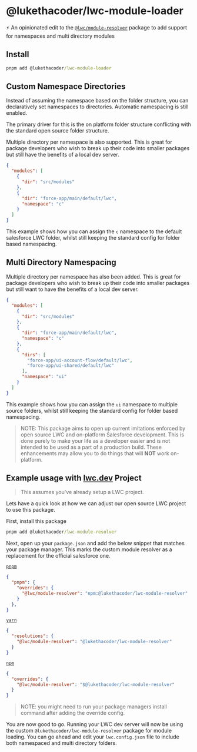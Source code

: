 # @lukethacoder/lwc-module-loader

⚡ An opinionated edit to the [`@lwc/module-resolver`](https://github.com/salesforce/lwc/blob/master/packages/%40lwc/module-resolver/README.md)  package to add support for namespaces and multi directory modules

## Install

```cmd
pnpm add @lukethacoder/lwc-module-loader
```

## Custom Namespace Directories

Instead of assuming the namespace based on the folder structure, you can declaratively set namespaces to directories. Automatic namespacing is still enabled. 

The primary driver for this is the on platform folder structure conflicting with the standard open source folder structure.

Multiple directory per namespace is also supported. This is great for package developers who wish to break up their code into smaller packages but still have the benefits of a local dev server.

```json
{
  "modules": [
    {
      "dir": "src/modules"
    },
    { 
      "dir": "force-app/main/default/lwc",
      "namespace": "c" 
    }
  ]
}
```

This example shows how you can assign the `c` namespace to the default salesforce LWC folder, whilst still keeping the standard config for folder based namespacing.

## Multi Directory Namespacing

Multiple directory per namespace has also been added. This is great for package developers who wish to break up their code into smaller packages but still want to have the benefits of a local dev server.

```json
{
  "modules": [
    {
      "dir": "src/modules"
    },
    { 
      "dir": "force-app/main/default/lwc",
      "namespace": "c" 
    },
    {
      "dirs": [
        "force-app/ui-account-flow/default/lwc",
        "force-app/ui-shared/default/lwc"
      ],
      "namespace": "ui"
    }
  ]
}
```

This example shows how you can assign the `ui` namespace to multiple source folders, whilst still keeping the standard config for folder based namespacing.

> NOTE:
> This package aims to open up current imitations enforced by open source LWC and on-platform Salesforce development. This is done purely to make your life as a developer easier and is not intended to be used as a part of a production build. These enhancements may allow you to do things that will **NOT** work on-platform.

## Example usage with [lwc.dev](https://lwc.dev/) Project

> This assumes you've already setup a LWC project.

Lets have a quick look at how we can adjust our open source LWC project to use this package.

First, install this package

```cmd
pnpm add @lukethacoder/lwc-module-resolver
```

Next, open up your `package.json` and add the below snippet that matches your package manager. This marks the custom module resolver as a replacement for the official salesforce one.

[`pnpm`](https://pnpm.io/package_json#pnpmoverrides)
```json
{
  "pnpm": {
    "overrides": {
      "@lwc/module-resolver": "npm:@lukethacoder/lwc-module-resolver"
    }
  },
}
```
[`yarn`](https://classic.yarnpkg.com/lang/en/docs/selective-version-resolutions/)
```json
{
  "resolutions": {
    "@lwc/module-resolver": "@lukethacoder/lwc-module-resolver"
  }
}
```
[`npm`](https://docs.npmjs.com/cli/v8/configuring-npm/package-json#overrides)
```json
{
  "overrides": {
    "@lwc/module-resolver": "$@lukethacoder/lwc-module-resolver"
  }
}
```

> NOTE: you might need to run your package managers install command after adding the override config.

You are now good to go. Running your LWC dev server will now be using the custom `@lukethacoder/lwc-module-resolver` package for module loading. You can go ahead and edit your `lwc.config.json` file to include both namespaced and multi directory folders.